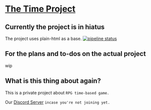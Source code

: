 # [The Time Project](https://evilz.gitlab.io/project-dhialga)

## Currently the project is in hiatus

The project uses plain-html as a base.
[![pipeline status](https://gitlab.com/evilz/project-dhialga/badges/master/pipeline.svg)](https://gitlab.com/evilz/project-dhialga/commits/master)

## For the plans and to-dos on the actual project

wip

## What is this thing about again?

This is a private project about `RPG time-based game.`

Our [Discord Server](https://discord.gg/3PjnQ55) `incase you're not joining yet.`
